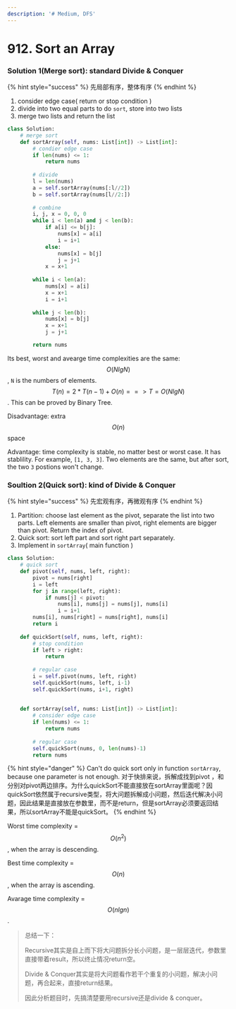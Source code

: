```yaml
---
description: '# Medium, DFS'
---
```


# 912. Sort an Array

### Solution 1\(Merge sort\): standard Divide & Conquer

{% hint style="success" %}
先局部有序，整体有序
{% endhint %}

1. consider edge case\( return or stop condition \)
2. divide into two equal parts to do `sort`, store into two lists
3. merge two lists and return the list

```python
class Solution:
    # merge sort
    def sortArray(self, nums: List[int]) -> List[int]:
        # condier edge case
        if len(nums) <= 1:
            return nums
        
        # divide
        l = len(nums)
        a = self.sortArray(nums[:l//2])
        b = self.sortArray(nums[l//2:])
        
        # combine
        i, j, x = 0, 0, 0
        while i < len(a) and j < len(b):
            if a[i] <= b[j]:
                nums[x] = a[i]
                i = i+1
            else:
                nums[x] = b[j]
                j = j+1
            x = x+1
        
        while i < len(a):
            nums[x] = a[i]
            x = x+1
            i = i+1
            
        while j < len(b):
            nums[x] = b[j]
            x = x+1
            j = j+1

        return nums
```

Its best, worst and avearge time complexities are the same: $$O(NlgN)$$ , `N` is the numbers of elements. $$T(n) = 2*T(n-1) + O(n)  ==>  T  = O(NlgN)$$ . This can be proved by Binary Tree.

Disadvantage: extra $$O(n)$$ space

Advantage: time complexity is stable, no matter best or worst case. It has stablility. For example, `[1, 3, 3]`. Two elements are the same, but after sort, the two `3` postions won't change.

### Soultion 2\(Quick sort\): kind of Divide & Conquer

{% hint style="success" %}
先宏观有序，再微观有序
{% endhint %}

1. Partition: choose last element as the pivot, separate the list into two parts. Left elements are smaller than pivot, right elements are bigger than pivot. Return the index of pivot.
2. Quick sort: sort left part and sort right part separately.
3. Implement in `sortArray`\( main function \)

```python
class Solution:
    # quick sort
    def pivot(self, nums, left, right):
        pivot = nums[right]
        i = left
        for j in range(left, right):
            if nums[j] < pivot:
                nums[i], nums[j] = nums[j], nums[i]
                i = i+1
        nums[i], nums[right] = nums[right], nums[i]
        return i
        
    def quickSort(self, nums, left, right):
        # stop condition
        if left > right:
            return
        
        # regular case
        i = self.pivot(nums, left, right)
        self.quickSort(nums, left, i-1)
        self.quickSort(nums, i+1, right)
        
        
    def sortArray(self, nums: List[int]) -> List[int]:
        # consider edge case
        if len(nums) <= 1:
            return nums
        
        # regular case
        self.quickSort(nums, 0, len(nums)-1)
        return nums


```

{% hint style="danger" %}
Can't do quick sort only in function `sortArray`, because one parameter is not enough. 对于快排来说，拆解成找到pivot ，和分别对pivot两边排序。为什么quickSort不能直接放在sortArray里面呢？因quickSort依然属于recursive类型，将大问题拆解成小问题，然后迭代解决小问题，因此结果是直接放在参数里，而不是return，但是sortArray必须要返回结果，所以sortArray不能是quickSort。
{% endhint %}

Worst time complexity = $$O(n^2)$$ , when the array is descending.

Best time complexity = $$O(n)$$ , when the array is ascending.

Avarage time complexity = $$O(nlgn)$$. 

> 总结一下：
>
> Recursive其实是自上而下将大问题拆分长小问题，是一层层迭代，参数里直接带着result，所以终止情况return空。
>
> Divide & Conquer其实是将大问题看作若干个重复的小问题，解决小问题，再合起来，直接return结果。
>
> 因此分析题目时，先搞清楚要用recursive还是divide & conquer。

